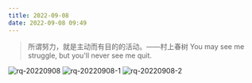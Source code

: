 ```yaml
---
title: 2022-09-08
date: 2022-09-08 09:49
---
```

> 所谓努力，就是主动而有目的的活动。——村上春树
> You may see me struggle, but you'll never see me quit.

![rq-20220908](http://images.iotop.work/uPic/20220908-rq-20220908.jpg)
![rq-20220908-1](http://images.iotop.work/uPic/20220908-rq-20220908-1.jpg)
![rq-20220908-2](http://images.iotop.work/uPic/20220908-rq-20220908-2.jpg)
